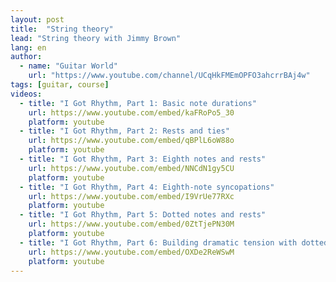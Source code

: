 ```yaml
---
layout: post
title:  "String theory"
lead: "String theory with Jimmy Brown"
lang: en
author:
  - name: "Guitar World"
    url: "https://www.youtube.com/channel/UCqHkFMEmOPFO3ahcrrBAj4w"
tags: [guitar, course]
videos:
  - title: "I Got Rhythm, Part 1: Basic note durations"
    url: https://www.youtube.com/embed/kaFRoPo5_30
    platform: youtube
  - title: "I Got Rhythm, Part 2: Rests and ties"
    url: https://www.youtube.com/embed/qBPlL6oW88o
    platform: youtube
  - title: "I Got Rhythm, Part 3: Eighth notes and rests"
    url: https://www.youtube.com/embed/NNCdN1gy5CU
    platform: youtube
  - title: "I Got Rhythm, Part 4: Eighth-note syncopations"
    url: https://www.youtube.com/embed/I9VrUe77RXc
    platform: youtube
  - title: "I Got Rhythm, Part 5: Dotted notes and rests"
    url: https://www.youtube.com/embed/0ZtTjePN30M
    platform: youtube
  - title: "I Got Rhythm, Part 6: Building dramatic tension with dotted-quarter syncopations"
    url: https://www.youtube.com/embed/OXDe2ReWSwM
    platform: youtube
---
```

